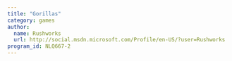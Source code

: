 ```yaml
---
title: "Gorillas"
category: games
author:
  name: Rushworks
  url: http://social.msdn.microsoft.com/Profile/en-US/?user=Rushworks
program_id: NLQ667-2
---
```

